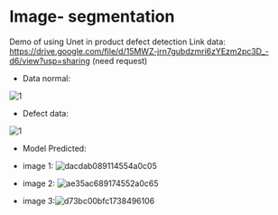 # Image- segmentation
Demo of using Unet in product defect detection
Link data: https://drive.google.com/file/d/15MWZ-jrn7gubdzmri6zYEzm2pc3D_-d6/view?usp=sharing (need request)
+ Data normal:

![1](https://user-images.githubusercontent.com/56389219/190042849-1bb3c88b-e3ed-40bf-aef3-4469e3aae38e.png)

+ Defect data:

![1](https://user-images.githubusercontent.com/56389219/190042893-74903b0f-8711-445f-a2bc-89e019e1b39d.png)

+ Model Predicted:
- image 1:
![dacdab089114554a0c05](https://user-images.githubusercontent.com/56389219/190043625-c39bec66-fc27-4250-af6c-f735adf73a2d.jpg)

- image 2:
![ae35ac689174552a0c65](https://user-images.githubusercontent.com/56389219/190043673-c820762e-a164-4146-83dc-3df3a015ffc9.jpg)

- image 3:![d73bc00bfc1738496106](https://user-images.githubusercontent.com/56389219/190043679-12d60e93-9abe-488a-a65f-f7f3343d1b25.jpg)
